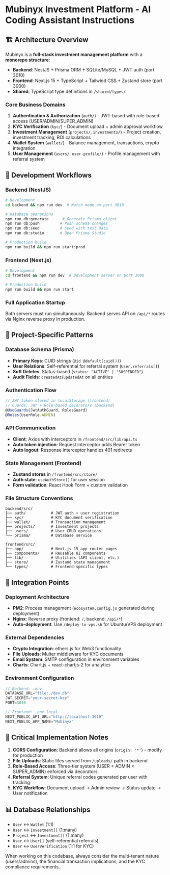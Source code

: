 # Mubinyx Investment Platform - AI Coding Assistant Instructions

## 🏗️ Architecture Overview

Mubinyx is a **full-stack investment management platform** with a **monorepo structure**:
- **Backend**: NestJS + Prisma ORM + SQLite/MySQL + JWT auth (port 3010)
- **Frontend**: Next.js 15 + TypeScript + Tailwind CSS + Zustand store (port 3000)
- **Shared**: TypeScript type definitions in `/shared/types/`

### Core Business Domains
1. **Authentication & Authorization** (`auth/`) - JWT-based with role-based access (USER/ADMIN/SUPER_ADMIN)
2. **KYC Verification** (`kyc/`) - Document upload + admin approval workflow
3. **Investment Management** (`projects/`, `investments/`) - Project creation, investment tracking, ROI calculations
4. **Wallet System** (`wallet/`) - Balance management, transactions, crypto integration
5. **User Management** (`users/`, `user-profile/`) - Profile management with referral system

## 🔧 Development Workflows

### Backend (NestJS)
```bash
# Development
cd backend && npm run dev  # Watch mode on port 3010

# Database operations
npm run db:generate      # Generate Prisma client
npm run db:push         # Push schema changes
npm run db:seed         # Seed with test data
npm run db:studio       # Open Prisma Studio

# Production build
npm run build && npm run start:prod
```

### Frontend (Next.js)
```bash
# Development
cd frontend && npm run dev  # Development server on port 3000

# Production build
npm run build && npm run start
```

### Full Application Startup
Both servers must run simultaneously. Backend serves API on `/api/*` routes via Nginx reverse proxy in production.

## 📐 Project-Specific Patterns

### Database Schema (Prisma)
- **Primary Keys**: CUID strings (`@id @default(cuid())`)
- **User Relations**: Self-referential for referral system (`User.referrals[]`)
- **Soft Deletes**: Status-based (`status: "ACTIVE" | "SUSPENDED"`)
- **Audit Fields**: `createdAt`/`updatedAt` on all entities

### Authentication Flow
```typescript
// JWT token stored in localStorage (frontend)
// Guards: JWT + Role-based decorators (backend)
@UseGuards(JwtAuthGuard, RolesGuard)
@Roles(UserRole.ADMIN)
```

### API Communication
- **Client**: Axios with interceptors in `/frontend/src/lib/api.ts`
- **Auto token injection**: Request interceptor adds Bearer token
- **Auto logout**: Response interceptor handles 401 redirects

### State Management (Frontend)
- **Zustand stores** in `/frontend/src/store/`
- **Auth state**: `useAuthStore()` for user session
- **Form validation**: React Hook Form + custom validation

### File Structure Conventions
```
backend/src/
├── auth/           # JWT auth + user registration
├── kyc/            # KYC document verification
├── wallet/         # Transaction management
├── projects/       # Investment projects
├── users/          # User CRUD operations
└── prisma/         # Database service

frontend/src/
├── app/            # Next.js 15 app router pages
├── components/     # Reusable UI components
├── lib/            # Utilities (API client, etc.)
├── store/          # Zustand state management
└── types/          # Frontend-specific types
```

## 🔌 Integration Points

### Deployment Architecture
- **PM2**: Process management (`ecosystem.config.js` generated during deployment)
- **Nginx**: Reverse proxy (frontend: `/`, backend: `/api/*`)
- **Auto-deployment**: Use `/deploy-to-vps.sh` for Ubuntu/VPS deployment

### External Dependencies
- **Crypto Integration**: ethers.js for Web3 functionality
- **File Uploads**: Multer middleware for KYC documents
- **Email System**: SMTP configuration in environment variables
- **Charts**: Chart.js + react-chartjs-2 for analytics

### Environment Configuration
```typescript
// Backend: .env
DATABASE_URL="file:./dev.db"
JWT_SECRET="your-secret-key"
PORT=3010

// Frontend: .env.local  
NEXT_PUBLIC_API_URL="http://localhost:3010"
NEXT_PUBLIC_APP_NAME="Mubinyx"
```

## 🚨 Critical Implementation Notes

1. **CORS Configuration**: Backend allows all origins (`origin: '*'`) - modify for production
2. **File Uploads**: Static files served from `/uploads/` path in backend
3. **Role-Based Access**: Three-tier system (USER < ADMIN < SUPER_ADMIN) enforced via decorators
4. **Referral System**: Unique referral codes generated per user with tracking
5. **KYC Workflow**: Document upload → Admin review → Status update → User notification

## 📊 Database Relationships
- `User` ↔ `Wallet` (1:1)
- `User` ↔ `Investment[]` (1:many)
- `Project` ↔ `Investment[]` (1:many)
- `User` ↔ `User[]` (self-referential referrals)
- `User` ↔ `UserVerification` (1:1 for KYC)

When working on this codebase, always consider the multi-tenant nature (users/admins), the financial transaction implications, and the KYC compliance requirements.
